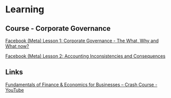 # Learning

## Course - Corporate Governance

[Facebook (Meta) Lesson 1: Corporate Governance - The What, Why and What now?](https://www.youtube.com/watch?v=ouxmdkMWWmI)

[Facebook (Meta) Lesson 2: Accounting Inconsistencies and Consequences](https://www.youtube.com/watch?v=QWIqmZ6NbMA&t)

## Links

[Fundamentals of Finance & Economics for Businesses – Crash Course - YouTube](https://www.youtube.com/watch?v=EJHPltmAULA)
